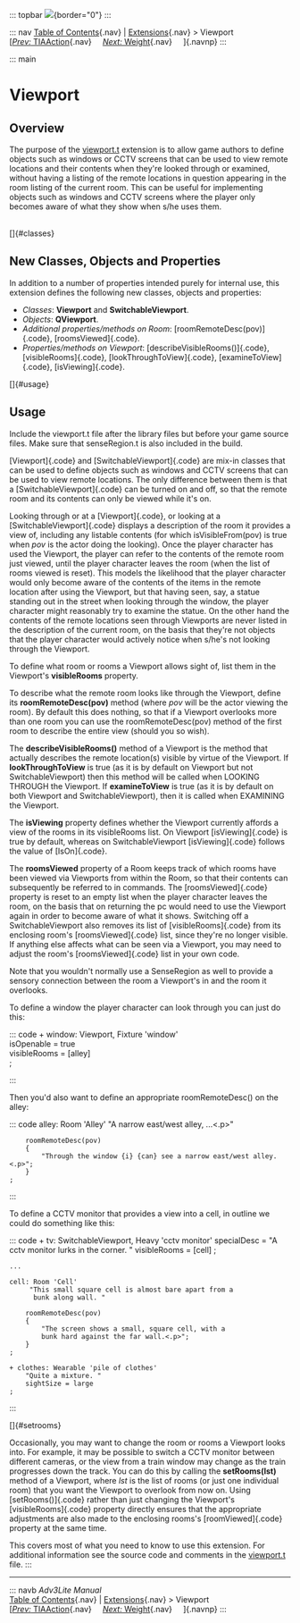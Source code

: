 ::: topbar
![](../../docs/manual/topbar.jpg){border="0"}
:::

::: nav
[Table of Contents](../../docs/manual/toc.htm){.nav} \|
[Extensions](../../docs/manual/extensions.htm){.nav} \> Viewport\
[[*Prev:* TIAAction](tiaaction.htm){.nav}     [*Next:*
Weight](weight.htm){.nav}     ]{.navnp}
:::

::: main
# Viewport

## Overview

The purpose of the [viewport.t](../viewport.t) extension is to allow
game authors to define objects such as windows or CCTV screens that can
be used to view remote locations and their contents when they\'re looked
through or examined, without having a listing of the remote locations in
question appearing in the room listing of the current room. This can be
useful for implementing objects such as windows and CCTV screens where
the player only becomes aware of what they show when s/he uses them.

\
[]{#classes}

## New Classes, Objects and Properties

In addition to a number of properties intended purely for internal use,
this extension defines the following new classes, objects and
properties:

-   *Classes*: **Viewport** and **SwitchableViewport**.
-   *Objects*: **QViewport**.
-   *Additional properties/methods on Room*:
    [roomRemoteDesc(pov)]{.code}, [roomsViewed]{.code}.
-   *Properties/methods on Viewport*: [describeVisibleRooms()]{.code},
    [visibleRooms]{.code}, [lookThroughToView]{.code},
    [examineToView]{.code}, [isViewing]{.code}.

[]{#usage}

## Usage

Include the viewport.t file after the library files but before your game
source files. Make sure that senseRegion.t is also included in the
build.

[Viewport]{.code} and [SwitchableViewport]{.code} are mix-in classes
that can be used to define objects such as windows and CCTV screens that
can be used to view remote locations. The only difference between them
is that a [SwitchableViewport]{.code} can be turned on and off, so that
the remote room and its contents can only be viewed while it\'s on.

Looking through or at a [Viewport]{.code}, or looking at a
[SwitchableViewport]{.code} displays a description of the room it
provides a view of, including any listable contents (for which
isVisibleFrom(pov) is true when *pov* is the actor doing the looking).
Once the player character has used the Viewport, the player can refer to
the contents of the remote room just viewed, until the player character
leaves the room (when the list of rooms viewed is reset). This models
the likelihood that the player character would only become aware of the
contents of the items in the remote location after using the Viewport,
but that having seen, say, a statue standing out in the street when
looking through the window, the player character might reasonably try to
examine the statue. On the other hand the contents of the remote
locations seen through Viewports are never listed in the description of
the current room, on the basis that they\'re not objects that the player
character would actively notice when s/he\'s not looking through the
Viewport.

To define what room or rooms a Viewport allows sight of, list them in
the Viewport\'s **visibleRooms** property.

To describe what the remote room looks like through the Viewport, define
its **roomRemoteDesc(pov)** method (where *pov* will be the actor
viewing the room). By default this does nothing, so that if a Viewport
overlooks more than one room you can use the roomRemoteDesc(pov) method
of the first room to describe the entire view (should you so wish).

The **describeVisibleRooms()** method of a Viewport is the method that
actually describes the remote location(s) visible by virtue of the
Viewport. If **lookThroughToView** is true (as it is by default on
Viewport but not SwitchableViewport) then this method will be called
when LOOKING THROUGH the Viewport. If **examineToView** is true (as it
is by default on both Viewport and SwitchableViewport), then it is
called when EXAMINING the Viewport.

The **isViewing** property defines whether the Viewport currently
affords a view of the rooms in its visibleRooms list. On Viewport
[isViewing]{.code} is true by default, whereas on SwitchableViewport
[isViewing]{.code} follows the value of [IsOn]{.code}.

The **roomsViewed** property of a Room keeps track of which rooms have
been viewed via Viewports from within the Room, so that their contents
can subsequently be referred to in commands. The [roomsViewed]{.code}
property is reset to an empty list when the player character leaves the
room, on the basis that on returning the pc would need to use the
Viewport again in order to become aware of what it shows. Switching off
a SwitchableViewport also removes its list of [visibleRooms]{.code} from
its enclosing room\'s [roomsViewed]{.code} list, since they\'re no
longer visible. If anything else affects what can be seen via a
Viewport, you may need to adjust the room\'s [roomsViewed]{.code} list
in your own code.

Note that you wouldn\'t normally use a SenseRegion as well to provide a
sensory connection between the room a Viewport\'s in and the room it
overlooks.

To define a window the player character can look through you can just do
this:

::: code
     + window: Viewport, Fixture 'window'   
        isOpenable = true   
        visibleRooms = [alley]       
    ;
     
:::

Then you\'d also want to define an appropriate roomRemoteDesc() on the
alley:

::: code
     alley: Room 'Alley'
        "A narrow east/west alley, ...<.p>"
          
        roomRemoteDesc(pov)
        {
            "Through the window {i} {can} see a narrow east/west alley.<.p>";
        }
    ;
     
     
:::

To define a CCTV monitor that provides a view into a cell, in outline we
could do something like this:

::: code
     + tv: SwitchableViewport, Heavy 'cctv monitor'
        specialDesc = "A cctv monitor lurks in the corner. "
        visibleRooms = [cell]
    ;

    ...

    cell: Room 'Cell'
         "This small square cell is almost bare apart from a
          bunk along wall. "

        roomRemoteDesc(pov)
        {
            "The screen shows a small, square cell, with a
            bunk hard against the far wall.<.p>";
        }    
    ;

    + clothes: Wearable 'pile of clothes'
        "Quite a mixture. "
        sightSize = large
    ;
     
:::

[]{#setrooms}

Occasionally, you may want to change the room or rooms a Viewport looks
into. For example, it may be possible to switch a CCTV monitor between
different cameras, or the view from a train window may change as the
train progresses down the track. You can do this by calling the
**setRooms(lst)** method of a Viewport, where *lst* is the list of rooms
(or just one individual room) that you want the Viewport to overlook
from now on. Using [setRooms()]{.code} rather than just changing the
Viewport\'s [visibleRooms]{.code} property directly ensures that the
appropriate adjustments are also made to the enclosing rooms\'s
[roomViewed]{.code} property at the same time.

This covers most of what you need to know to use this extension. For
additional information see the source code and comments in the
[viewport.t](../viewport.t) file.
:::

------------------------------------------------------------------------

::: navb
*Adv3Lite Manual*\
[Table of Contents](../../docs/manual/toc.htm){.nav} \|
[Extensions](../../docs/manual/extensions.htm){.nav} \> Viewport\
[[*Prev:* TIAAction](tiaaction.htm){.nav}     [*Next:*
Weight](weight.htm){.nav}     ]{.navnp}
:::
